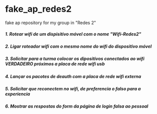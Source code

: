 # fake_ap_redes2
fake ap repository for my group in "Redes 2"

##### 1. Rotear wifi de um dispisitivo móvel com o nome "Wifi-Redes2"

##### 2. Ligar roteador wifi com o mesmo nome do wifi do dispositivo móvel

##### 3. Solicitar para a turma colocar os dipositivos conectados ao wifi VERDADEIRO próximos a placa de rede wifi usb

##### 4. Lançar os pacotes de deauth com a placa de rede wifi externa

##### 5. Solicitar que reconectem no wifi, de preferencia o falso para a experiencia 

##### 6. Mostrar as respostas do form da página de login falsa ao pessoal

